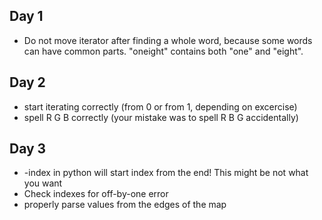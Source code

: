 ## Day 1
- Do not move iterator after finding a whole word, because some words can have common parts. "oneight" contains both "one" and "eight".
## Day 2
- start iterating correctly (from 0 or from 1, depending on excercise)
- spell R G B correctly (your mistake was to spell R B G accidentally)
## Day 3
-  -index in python will start index from the end! This might be not what you want
- Check indexes for off-by-one error
- properly parse values from the edges of the map